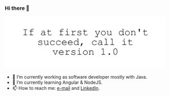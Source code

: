 ### Hi there 👋

<img src="https://raw.githubusercontent.com/filipemanuelofs/filipemanuelofs/master/header.png" alt="If at first you don't succeed, call it version 1.0">

- 🔭 I’m currently working as software developer mostly with Java.
- 🌱 I’m currently learning Angular & NodeJS.
- 📫 How to reach me: [e-mail](mailto:filipemanuelofs@gmail.com) and [LinkedIn](https://www.linkedin.com/in/filipemanuelofs/).
<!--
- 👯 I’m looking to collaborate on ...
- 🤔 I’m looking for help with ...
- 💬 Ask me about ...
- 😄 Pronouns: ...
- ⚡ Fun fact: ...
-->
